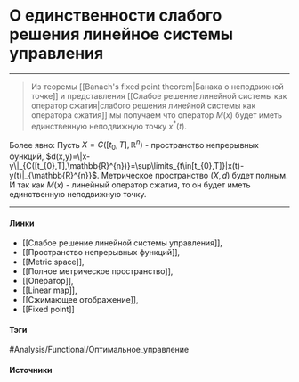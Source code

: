 # О единственности слабого решения линейное системы управления
***
>Из теоремы [[Banach's fixed point theorem|Банаха о неподвижной точке]] и представления [[Слабое решение линейной системы как оператор сжатия|слабого решения линейной системы как оператора сжатия]] мы получаем что оператор $M(x)$ будет иметь единственную неподвижную точку $x^{*}(t)$.

Более явно:
Пусть $X=C([t_{0},T],\mathbb{R}^{n})$ - пространство непрерывных функций, $d(x,y)=\|x-y\|_{C([t_{0},T],\mathbb{R}^{n})}=\sup\limits_{t\in[t_{0},T]}|x(t)-y(t)|_{\mathbb{R}^{n}}$. Метрическое пространство $(X,d)$ будет полным. И так как $M(x)$ - линейный оператор сжатия, то он будет иметь единственную неподвижную точку.
***
#### Линки
- [[Слабое решение линейной системы управления]],
- [[Пространство непрерывных функций]],
- [[Metric space]],
- [[Полное метрическое пространство]],
- [[Оператор]],
- [[Linear map]],
- [[Сжимающее отображение]],
- [[Fixed point]]
#### Тэги
 #Analysis/Functional/Оптимальное_управление 
#### Источники
